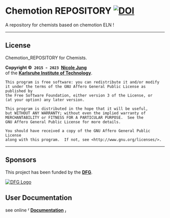 # Chemotion REPOSITORY [![DOI](https://zenodo.org/badge/DOI/10.5281/zenodo.3755759.svg)](https://doi.org/10.5281/zenodo.3755759)

A repository for chemists based on chemotion ELN ! 


---

## License

Chemotion_REPOSITORY for Chemists.

**Copyright © `2015` - `2023` [Nicole Jung]** <br>
of the **[Karlsruhe Institute of Technology]**.

    This program is free software: you can redistribute it and/or modify
    it under the terms of the GNU Affero General Public License as published by
    the Free Software Foundation, either version 3 of the License, or
    (at your option) any later version.

    This program is distributed in the hope that it will be useful,
    but WITHOUT ANY WARRANTY; without even the implied warranty of
    MERCHANTABILITY or FITNESS FOR A PARTICULAR PURPOSE.  See the
    GNU Affero General Public License for more details.

    You should have received a copy of the GNU Affero General Public License
    along with this program.  If not, see <http://www.gnu.org/licenses/>.

---

## Sponsors

This project has been funded by the **[DFG]**.

[![DFG Logo]][DFG]

## User Documentation

see online **⸢ [Documentation] ⸥**

[INSTALL]: INSTALL.md


<!----------------------------------------------------------------------------->

[Installation]: https://www.chemotion.net/docs/eln/install_configure/
[Documentation]: https://www.chemotion.net/docs/repo/
[Changelog]: CHANGELOG.md

[DFG]: https://www.dfg.de/en/
[DFG Logo]: https://www.dfg.de/zentralablage/bilder/service/logos_corporate_design/logo_negativ_267.png

[Nicole Jung]: mailto:nicole.jung@kit.edu
[Karlsruhe Institute of Technology]: https://www.kit.edu/english/


